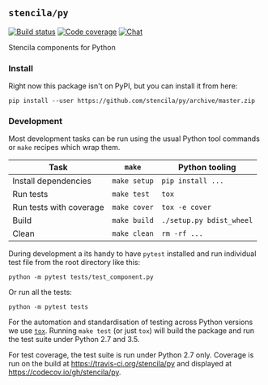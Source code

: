 ## `stencila/py`

[![Build status](https://travis-ci.org/stencila/py.svg?branch=master)](https://travis-ci.org/stencila/py)
[![Code coverage](https://codecov.io/gh/stencila/py/branch/master/graph/badge.svg)](https://codecov.io/gh/stencila/py)
[![Chat](https://badges.gitter.im/stencila/stencila.svg)](https://gitter.im/stencila/stencila)
 
Stencila components for Python

### Install

Right now this package isn't on PyPI, but you can install it from here:

```
pip install --user https://github.com/stencila/py/archive/master.zip
```

### Development

Most development tasks can be run using the usual Python tool commands or `make` recipes which wrap them.

Task                                                    | `make`       |   Python tooling      
------------------------------------------------------- |--------------|--------------------------
Install dependencies                                    | `make setup` | `pip install ...`       
Run tests                                               | `make test`  | `tox`       
Run tests with coverage                                 | `make cover` | `tox -e cover`              
Build                                                   | `make build` | `./setup.py bdist_wheel`
Clean                                                   | `make clean` | `rm -rf ...`

During development a its handy to have `pytest` installed and run individual test file from the root directory like this:

```
python -m pytest tests/test_component.py
```

Or run all the tests:

```
python -m pytest tests
```

For the automation and standardisation of testing across Python versions we use [`tox`](https://tox.readthedocs.io/en/latest/). Running `make test` (or just `tox`) will build the package and run the test suite under Python 2.7 and 3.5. 

For test coverage, the test suite is run under Python 2.7 only. Coverage is run on the build at https://travis-ci.org/stencila/py and displayed at https://codecov.io/gh/stencila/py.
